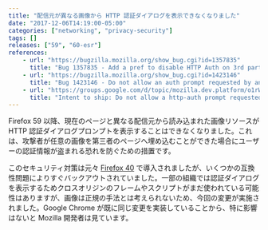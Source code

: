 ```yaml
---
title: "配信元が異なる画像から HTTP 認証ダイアログを表示できなくなりました"
date: "2017-12-06T14:19:00-05:00"
categories: ["networking", "privacy-security"]
tags: []
releases: ["59", "60-esr"]
references:
    - url: "https://bugzilla.mozilla.org/show_bug.cgi?id=1357835"
      title: "Bug 1357835 - Add a pref to disable HTTP Auth on 3rd party images"
    - url: "https://bugzilla.mozilla.org/show_bug.cgi?id=1423146"
      title: "Bug 1423146 - Do not allow an auth prompt requested by an image resource loaded from cross-origin"
    - url: "https://groups.google.com/d/topic/mozilla.dev.platform/o1rWz3k1IxU/discussion"
      title: "Intent to ship: Do not allow a http-auth prompt requested by an image resource loaded from a cross-origin"
---
```

Firefox 59 以降、現在のページと異なる配信元から読み込まれた画像リソースが HTTP 認証ダイアログプロンプトを表示することはできなくなりました。これは、攻撃者が任意の画像を第三者のページへ埋め込むことができた場合にユーザーの認証情報が盗まれる恐れを防ぐための措置です。

このセキュリティ対策は元々 [Firefox 40](https://www.fxsitecompat.dev/ja/docs/2015/http-auth-dialog-can-no-longer-be-triggered-by-cross-origin-resources/) で導入されましたが、いくつかの互換性問題によりすぐバックアウトされていました。一部の組織では認証ダイアログを表示するためクロスオリジンのフレームやスクリプトがまだ使われている可能性はありますが、画像は正規の手法とは考えられないため、今回の変更が実施されました。Google Chrome が既に同じ変更を実装していることから、特に影響はないと Mozilla 開発者は見ています。
